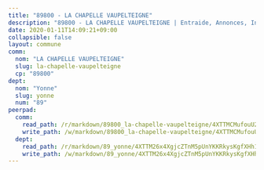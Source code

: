 ```yaml
---
title: "89800 - LA CHAPELLE VAUPELTEIGNE"
description: "89800 - LA CHAPELLE VAUPELTEIGNE | Entraide, Annonces, Initiatives"
date: 2020-01-11T14:09:21+09:00
collapsible: false
layout: commune
comm:
  nom: "LA CHAPELLE VAUPELTEIGNE"
  slug: la-chapelle-vaupelteigne
  cp: "89800"
dept:
  nom: "Yonne"
  slug: yonne
  num: "89"
peerpad:
  comm:
    read_path: /r/markdown/89800_la-chapelle-vaupelteigne/4XTTMCMufouU224EXNMwwnjC5F4pQfUQENtNZEW5a8Y6zoH7w
    write_path: /w/markdown/89800_la-chapelle-vaupelteigne/4XTTMCMufouU224EXNMwwnjC5F4pQfUQENtNZEW5a8Y6zoH7w-K3TgUEkjFygnFqq1jJgQuYXYg3rS1fLFqEbyX3oFocdnptwjTrWUeqoJ7y2f7KmaAJkiZgo3WfTbPkBqg5F8e2ejfv5vTEUy5sBLcCyveUQV4fcFyvQf3sNbv5byB4tAfj6myqh3
  dept:
    read_path: /r/markdown/89_yonne/4XTTM26x4XgjcZTnM5pUnYKKRkysKgfXHh1wiigoPHqn9LDKB
    write_path: /w/markdown/89_yonne/4XTTM26x4XgjcZTnM5pUnYKKRkysKgfXHh1wiigoPHqn9LDKB-K3TgU4xaMVqzoRnPJNyddApuMoWvJyHL35bzooauYvdhG3MLg3ikjpoueq9BDtqVP4hJBQxpPxix2gohzXyST9tZPnEkyXpDMdHiAFpx7EU6e8WgvFk7NPsBQepM8o13bG9dyqq7
---
```


